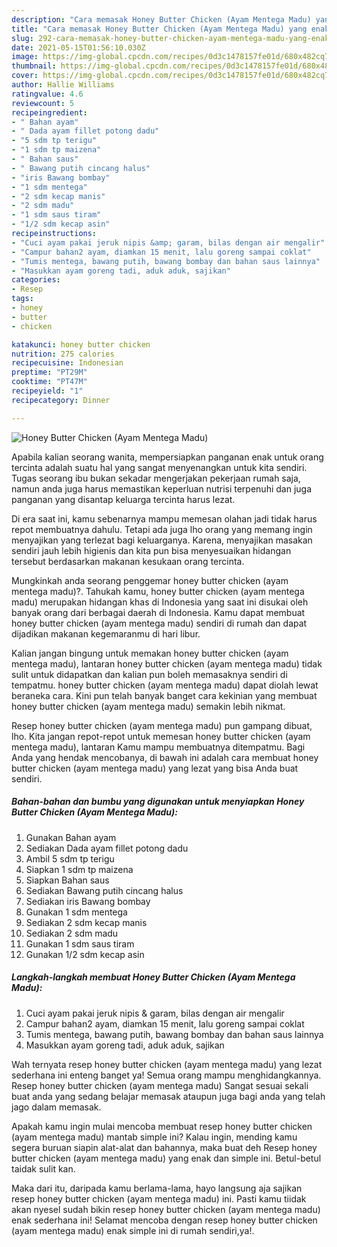 ```yaml
---
description: "Cara memasak Honey Butter Chicken (Ayam Mentega Madu) yang enak dan Mudah Dibuat"
title: "Cara memasak Honey Butter Chicken (Ayam Mentega Madu) yang enak dan Mudah Dibuat"
slug: 292-cara-memasak-honey-butter-chicken-ayam-mentega-madu-yang-enak-dan-mudah-dibuat
date: 2021-05-15T01:56:10.030Z
image: https://img-global.cpcdn.com/recipes/0d3c1478157fe01d/680x482cq70/honey-butter-chicken-ayam-mentega-madu-foto-resep-utama.jpg
thumbnail: https://img-global.cpcdn.com/recipes/0d3c1478157fe01d/680x482cq70/honey-butter-chicken-ayam-mentega-madu-foto-resep-utama.jpg
cover: https://img-global.cpcdn.com/recipes/0d3c1478157fe01d/680x482cq70/honey-butter-chicken-ayam-mentega-madu-foto-resep-utama.jpg
author: Hallie Williams
ratingvalue: 4.6
reviewcount: 5
recipeingredient:
- " Bahan ayam"
- " Dada ayam fillet potong dadu"
- "5 sdm tp terigu"
- "1 sdm tp maizena"
- " Bahan saus"
- " Bawang putih cincang halus"
- "iris Bawang bombay"
- "1 sdm mentega"
- "2 sdm kecap manis"
- "2 sdm madu"
- "1 sdm saus tiram"
- "1/2 sdm kecap asin"
recipeinstructions:
- "Cuci ayam pakai jeruk nipis &amp; garam, bilas dengan air mengalir"
- "Campur bahan2 ayam, diamkan 15 menit, lalu goreng sampai coklat"
- "Tumis mentega, bawang putih, bawang bombay dan bahan saus lainnya"
- "Masukkan ayam goreng tadi, aduk aduk, sajikan"
categories:
- Resep
tags:
- honey
- butter
- chicken

katakunci: honey butter chicken 
nutrition: 275 calories
recipecuisine: Indonesian
preptime: "PT29M"
cooktime: "PT47M"
recipeyield: "1"
recipecategory: Dinner

---
```



![Honey Butter Chicken (Ayam Mentega Madu)](https://img-global.cpcdn.com/recipes/0d3c1478157fe01d/680x482cq70/honey-butter-chicken-ayam-mentega-madu-foto-resep-utama.jpg)

Apabila kalian seorang wanita, mempersiapkan panganan enak untuk orang tercinta adalah suatu hal yang sangat menyenangkan untuk kita sendiri. Tugas seorang ibu bukan sekadar mengerjakan pekerjaan rumah saja, namun anda juga harus memastikan keperluan nutrisi terpenuhi dan juga panganan yang disantap keluarga tercinta harus lezat.

Di era  saat ini, kamu sebenarnya mampu memesan olahan jadi tidak harus repot membuatnya dahulu. Tetapi ada juga lho orang yang memang ingin menyajikan yang terlezat bagi keluarganya. Karena, menyajikan masakan sendiri jauh lebih higienis dan kita pun bisa menyesuaikan hidangan tersebut berdasarkan makanan kesukaan orang tercinta. 



Mungkinkah anda seorang penggemar honey butter chicken (ayam mentega madu)?. Tahukah kamu, honey butter chicken (ayam mentega madu) merupakan hidangan khas di Indonesia yang saat ini disukai oleh banyak orang dari berbagai daerah di Indonesia. Kamu dapat membuat honey butter chicken (ayam mentega madu) sendiri di rumah dan dapat dijadikan makanan kegemaranmu di hari libur.

Kalian jangan bingung untuk memakan honey butter chicken (ayam mentega madu), lantaran honey butter chicken (ayam mentega madu) tidak sulit untuk didapatkan dan kalian pun boleh memasaknya sendiri di tempatmu. honey butter chicken (ayam mentega madu) dapat diolah lewat beraneka cara. Kini pun telah banyak banget cara kekinian yang membuat honey butter chicken (ayam mentega madu) semakin lebih nikmat.

Resep honey butter chicken (ayam mentega madu) pun gampang dibuat, lho. Kita jangan repot-repot untuk memesan honey butter chicken (ayam mentega madu), lantaran Kamu mampu membuatnya ditempatmu. Bagi Anda yang hendak mencobanya, di bawah ini adalah cara membuat honey butter chicken (ayam mentega madu) yang lezat yang bisa Anda buat sendiri.

<!--inarticleads1-->

##### Bahan-bahan dan bumbu yang digunakan untuk menyiapkan Honey Butter Chicken (Ayam Mentega Madu):

1. Gunakan  Bahan ayam
1. Sediakan  Dada ayam fillet potong dadu
1. Ambil 5 sdm tp terigu
1. Siapkan 1 sdm tp maizena
1. Siapkan  Bahan saus
1. Sediakan  Bawang putih cincang halus
1. Sediakan iris Bawang bombay
1. Gunakan 1 sdm mentega
1. Sediakan 2 sdm kecap manis
1. Sediakan 2 sdm madu
1. Gunakan 1 sdm saus tiram
1. Gunakan 1/2 sdm kecap asin




<!--inarticleads2-->

##### Langkah-langkah membuat Honey Butter Chicken (Ayam Mentega Madu):

1. Cuci ayam pakai jeruk nipis &amp; garam, bilas dengan air mengalir
1. Campur bahan2 ayam, diamkan 15 menit, lalu goreng sampai coklat
1. Tumis mentega, bawang putih, bawang bombay dan bahan saus lainnya
1. Masukkan ayam goreng tadi, aduk aduk, sajikan




Wah ternyata resep honey butter chicken (ayam mentega madu) yang lezat sederhana ini enteng banget ya! Semua orang mampu menghidangkannya. Resep honey butter chicken (ayam mentega madu) Sangat sesuai sekali buat anda yang sedang belajar memasak ataupun juga bagi anda yang telah jago dalam memasak.

Apakah kamu ingin mulai mencoba membuat resep honey butter chicken (ayam mentega madu) mantab simple ini? Kalau ingin, mending kamu segera buruan siapin alat-alat dan bahannya, maka buat deh Resep honey butter chicken (ayam mentega madu) yang enak dan simple ini. Betul-betul taidak sulit kan. 

Maka dari itu, daripada kamu berlama-lama, hayo langsung aja sajikan resep honey butter chicken (ayam mentega madu) ini. Pasti kamu tiidak akan nyesel sudah bikin resep honey butter chicken (ayam mentega madu) enak sederhana ini! Selamat mencoba dengan resep honey butter chicken (ayam mentega madu) enak simple ini di rumah sendiri,ya!.

